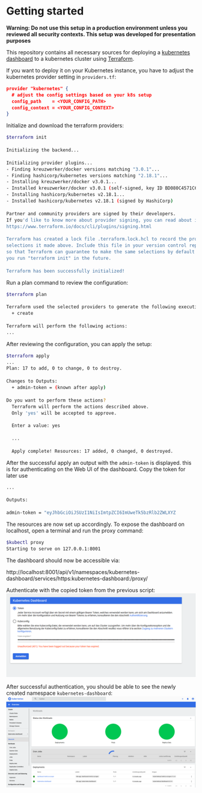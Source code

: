# Getting started

**Warning: Do not use this setup in a production environment unless you reviewed all security contexts. This setup was developed for presentation purposes** 

This repository contains all necessary sources for deploying a [kubernetes dashboard](https://kubernetes.io/docs/tasks/access-application-cluster/web-ui-dashboard/) to a kubernetes cluster using [Terraform](https://www.terraform.io/). 

If you want to deploy it on your Kubernetes instance, you have to adjust the kubernetes provider setting in `providers.tf`: 
````json
provider "kubernetes" {
  # adjust the config settings based on your k8s setup
  config_path    = <YOUR_CONFIG_PATH>
  config_context = <YOUR_CONFIG_CONTEXT>
}
````

Initialize and download the terraform providers: 
````sh
$terraform init

Initializing the backend...

Initializing provider plugins...
- Finding kreuzwerker/docker versions matching "3.0.1"...
- Finding hashicorp/kubernetes versions matching "2.18.1"...
- Installing kreuzwerker/docker v3.0.1...
- Installed kreuzwerker/docker v3.0.1 (self-signed, key ID BD080C4571C6104C)
- Installing hashicorp/kubernetes v2.18.1...
- Installed hashicorp/kubernetes v2.18.1 (signed by HashiCorp)

Partner and community providers are signed by their developers.
If you'd like to know more about provider signing, you can read about it here:
https://www.terraform.io/docs/cli/plugins/signing.html

Terraform has created a lock file .terraform.lock.hcl to record the provider
selections it made above. Include this file in your version control repository
so that Terraform can guarantee to make the same selections by default when
you run "terraform init" in the future.

Terraform has been successfully initialized!
```` 

Run a plan command to review the configuration: 
````sh
$terraform plan

Terraform used the selected providers to generate the following execution plan. Resource actions are indicated with the following symbols:
  + create

Terraform will perform the following actions:
...
````

After reviewing the configuration, you can apply the setup: 
````sh
$terraform apply
...
Plan: 17 to add, 0 to change, 0 to destroy.

Changes to Outputs:
  + admin-token = (known after apply)

Do you want to perform these actions?
  Terraform will perform the actions described above.
  Only 'yes' will be accepted to approve.

  Enter a value: yes
  
  ...

  Apply complete! Resources: 17 added, 0 changed, 0 destroyed.
````

After the successful apply an output with the `admin-token` is displayed. this is for authenticating on the Web UI of the dashboard. Copy the token for later use 

````sh
...

Outputs:

admin-token = "eyJhbGciOiJSUzI1NiIsImtpZCI6ImUweTk5bzRlb2ZWLXYZ
````

The resources are now set up accordingly. To expose the dashboard on localhost, open a terminal and run the proxy command: 
````sh
$kubectl proxy
Starting to serve on 127.0.0.1:8001
````

The dashboard should now be accessible via:

http://localhost:8001/api/v1/namespaces/kubernetes-dashboard/services/https:kubernetes-dashboard:/proxy/

Authenticate with the copied token from the previous script: 
![Dashboard](/figures/k8s_dashboard_auth.png)

After successful authentication, you should be able to see the newly created namespace `kubernetes-dashboard`:
![Dashboard](/figures/k8s_dashboard.png)


